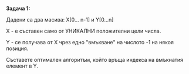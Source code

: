 
**Задача 1:**

Дадени са два масива: X[0... n-1] и Y[0...n]

X - е съставен само от УНИКАЛНИ положителни цели числа.

Y - се получава от X чрез едно "вмъкване" на числото -1 на някоя позиция.

Съставете оптимален алгоритъм, който връща индекса на вмъкнатия елемент в Y.
